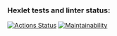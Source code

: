### Hexlet tests and linter status:
[![Actions Status](https://github.com/a-rusak/backend-project-lvl1/workflows/hexlet-check/badge.svg)](https://github.com/a-rusak/backend-project-lvl1/actions)
[![Maintainability](https://api.codeclimate.com/v1/badges/a99a88d28ad37a79dbf6/maintainability)](https://codeclimate.com/github/codeclimate/codeclimate/maintainability)
